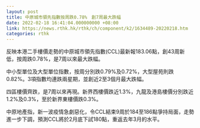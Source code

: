 ```yaml
---
layout: post
title: 中原城市領先指數按周跌0.78%　創7周最大跌幅
date: 2022-02-18 16:41:04.000000000 +08:00
link: https://news.rthk.hk/rthk/ch/component/k2/1634489-20220218.htm
categories: rthk
---
```


反映本港二手樓價走勢的中原城市領先指數(CCL)最新報183.06點，創43周新低，按周跌0.78%，是7周以來最大跌幅。

中小型單位及大型單位指數，按周分別跌0.79%及0.72%，大型屋苑則跌0.82%。3項指數均連跌兩星期，並創近2至3個月最大跌幅。

四區樓價齊跌，是7周以來再現。新界西樓價跌近1.3%，九龍及港島樓價分別跌近1.2%及0.3%，至於新界東樓價跌0.3%。
 
中原地產指，新一波疫情急劇惡化，令CCL結束9周於184至186點爭持局面，走勢進一步下調，預測CCL將於2月底下試180點，重返去年3月的水平。
